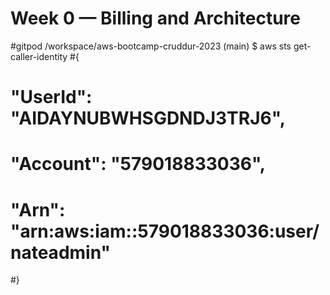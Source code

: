 # Week 0 — Billing and Architecture

#gitpod /workspace/aws-bootcamp-cruddur-2023 (main) $ aws sts get-caller-identity
#{
#    "UserId": "AIDAYNUBWHSGDNDJ3TRJ6",
#    "Account": "579018833036",
#    "Arn": "arn:aws:iam::579018833036:user/nateadmin"
#}
